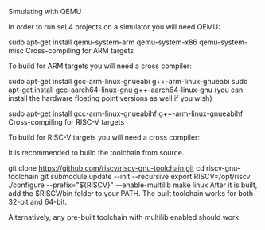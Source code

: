 Simulating with QEMU

In order to run seL4 projects on a simulator you will need QEMU:

sudo apt-get install qemu-system-arm qemu-system-x86 qemu-system-misc
Cross-compiling for ARM targets

To build for ARM targets you will need a cross compiler:

sudo apt-get install gcc-arm-linux-gnueabi g++-arm-linux-gnueabi
sudo apt-get install gcc-aarch64-linux-gnu g++-aarch64-linux-gnu
(you can install the hardware floating point versions as well if you wish)

sudo apt-get install gcc-arm-linux-gnueabihf g++-arm-linux-gnueabihf
Cross-compiling for RISC-V targets

To build for RISC-V targets you will need a cross compiler:

It is recommended to build the toolchain from source.

 git clone https://github.com/riscv/riscv-gnu-toolchain.git
 cd riscv-gnu-toolchain
 git submodule update --init --recursive
 export RISCV=/opt/riscv
 ./configure --prefix="${RISCV}" --enable-multilib
 make linux
After it is built, add the $RISCV/bin folder to your PATH. The built toolchain works for both 32-bit and 64-bit.

Alternatively, any pre-built toolchain with multilib enabled should work.
